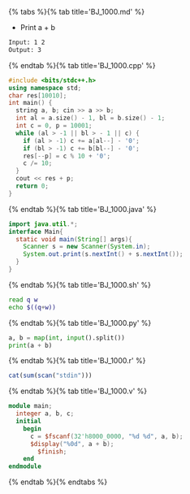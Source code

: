 {% tabs %}{% tab title='BJ_1000.md' %}

* Print a + b

```txt
Input: 1 2
Output: 3
```

{% endtab %}{% tab title='BJ_1000.cpp' %}

```cpp
#include <bits/stdc++.h>
using namespace std;
char res[10010];
int main() {
  string a, b; cin >> a >> b;
  int al = a.size() - 1, bl = b.size() - 1;
  int c = 0, p = 10001;
  while (al > -1 || bl > - 1 || c) {
    if (al > -1) c += a[al--] - '0';
    if (bl > -1) c += b[bl--] - '0';
    res[--p] = c % 10 + '0';
    c /= 10;
  }
  cout << res + p;
  return 0;
}
```

{% endtab %}{% tab title='BJ_1000.java' %}

```java
import java.util.*;
interface Main{
  static void main(String[] args){
    Scanner s = new Scanner(System.in);
    System.out.print(s.nextInt() + s.nextInt());
  }
}
```

{% endtab %}{% tab title='BJ_1000.sh' %}

```sh
read q w
echo $((q+w))
```

{% endtab %}{% tab title='BJ_1000.py' %}

```py
a, b = map(int, input().split())
print(a + b)
```

{% endtab %}{% tab title='BJ_1000.r' %}

```r
cat(sum(scan("stdin")))
```

{% endtab %}{% tab title='BJ_1000.v' %}

```v
module main;
  integer a, b, c;
  initial
    begin
      c = $fscanf(32'h8000_0000, "%d %d", a, b);
      $display("%0d", a + b);
        $finish;
    end
endmodule
```

{% endtab %}{% endtabs %}
